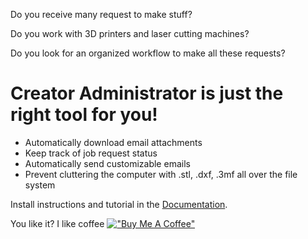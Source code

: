 
Do you receive many request to make stuff?

Do you work with 3D printers and laser cutting machines?

Do you look for an organized workflow to make all these requests?

# Creator Administrator is just the right tool for you!

* Automatically download email attachments
* Keep track of job request status
* Automatically send customizable emails
* Prevent cluttering the computer with .stl, .dxf, .3mf all over the file system

Install instructions and tutorial in the [Documentation](https://gijsgroote.github.io/creator_administrator/).



You like it? I like coffee [!["Buy Me A Coffee"](https://www.buymeacoffee.com/assets/img/custom_images/orange_img.png)](https://www.buymeacoffee.com/gijsgroote)


